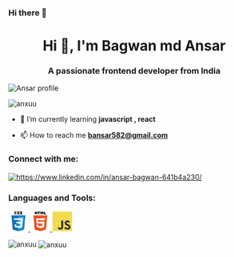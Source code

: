 ### Hi there 👋

<h1 align="center">Hi 👋, I'm Bagwan md Ansar</h1>
<h3 align="center">A passionate frontend developer from India</h3>

<img src="[img_girl.jpg](https://www.webskittersacademy.in/wp-content/uploads/2015/08/Web-Developer-skill.jpg)" alt="Ansar profile">

<p align="left"> <img src="https://komarev.com/ghpvc/?username=anxuu&label=Profile%20views&color=0e75b6&style=flat" alt="anxuu" /> </p>

- 🌱 I’m currently learning **javascript , react**

- 📫 How to reach me **bansar582@gmail.com**

<h3 align="left">Connect with me:</h3>
<p align="left">
<a href="https://linkedin.com/in/https://www.linkedin.com/in/ansar-bagwan-641b4a230/" target="blank"><img align="center" src="https://raw.githubusercontent.com/rahuldkjain/github-profile-readme-generator/master/src/images/icons/Social/linked-in-alt.svg" alt="https://www.linkedin.com/in/ansar-bagwan-641b4a230/" height="30" width="40" /></a>
</p>

<h3 align="left">Languages and Tools:</h3>
<p align="left"> <a href="https://www.w3schools.com/css/" target="_blank" rel="noreferrer"> <img src="https://raw.githubusercontent.com/devicons/devicon/master/icons/css3/css3-original-wordmark.svg" alt="css3" width="40" height="40"/> </a> <a href="https://www.w3.org/html/" target="_blank" rel="noreferrer"> <img src="https://raw.githubusercontent.com/devicons/devicon/master/icons/html5/html5-original-wordmark.svg" alt="html5" width="40" height="40"/> </a> <a href="https://developer.mozilla.org/en-US/docs/Web/JavaScript" target="_blank" rel="noreferrer"> <img src="https://raw.githubusercontent.com/devicons/devicon/master/icons/javascript/javascript-original.svg" alt="javascript" width="40" height="40"/> </a> </p>

<p><img align="left" src="https://github-readme-stats.vercel.app/api/top-langs?username=anxuu&show_icons=true&locale=en&layout=compact" alt="anxuu" /></p>

<p>&nbsp;<img align="center" src="https://github-readme-stats.vercel.app/api?username=anxuu&show_icons=true&locale=en" alt="anxuu" /></p>
